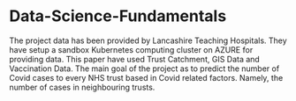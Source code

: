 # Data-Science-Fundamentals
The project data has been provided by Lancashire Teaching Hospitals. 
They have setup a sandbox Kubernetes computing cluster on AZURE for providing data. 
This paper have used Trust Catchment, GIS Data and Vaccination Data. The main goal of the project as to predict the number of Covid cases to every NHS trust based in Covid related factors.
Namely, the number of cases in neighbouring trusts.
